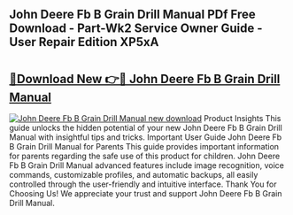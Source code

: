## John Deere Fb B Grain Drill Manual PDf Free Download - Part-Wk2 Service Owner Guide - User Repair Edition XP5xA

# <h2><a href="http://bc86237.oget.top/?id=John+Deere+Fb+B+Grain+Drill+Manual">🔗Download New 👉🔴 John Deere Fb B Grain Drill Manual</a></h2>

[![John Deere Fb B Grain Drill Manual new download](https://i.imgur.com/5g1atiW.png)](http://bc86237.oget.top/?id=John+Deere+Fb+B+Grain+Drill+Manual)
Product Insights This guide unlocks the hidden potential of your new John Deere Fb B Grain Drill Manual with insightful tips and tricks. Important User Guide John Deere Fb B Grain Drill Manual for Parents This guide provides important information for parents regarding the safe use of this product for children. John Deere Fb B Grain Drill Manual advanced features include image recognition, voice commands, customizable profiles, and automatic backups, all easily controlled through the user-friendly and intuitive interface. Thank You for Choosing Us! We appreciate your trust and support John Deere Fb B Grain Drill Manual.
